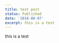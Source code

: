 ```yaml
---
title: test post
status: Published
date: '2018-08-07'
excerpt: this is a test
---
```

this is a test
